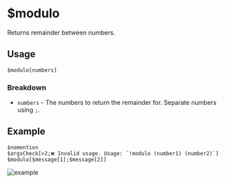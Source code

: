 # $modulo
Returns remainder between numbers.

## Usage
```
$modulo[numbers]
```

### Breakdown
- `numbers` - The numbers to return the remainder for. Separate numbers using `;`.

## Example
```
$nomention
$argsCheck[>2;❌ Invalid usage. Usage: `!modulo (number1) (number2)`]
$modulo[$message[1];$message[2]]
```

![example](https://user-images.githubusercontent.com/69215413/123551143-8d177100-d73e-11eb-811a-b72259c67edb.png)
